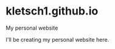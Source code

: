 kletsch1.github.io
==================

My personal website

I'll be creating my personal website here.
